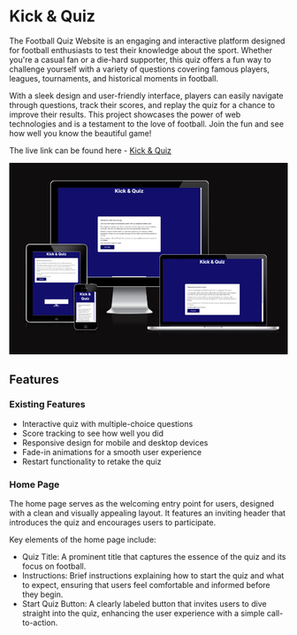 # Kick & Quiz

The Football Quiz Website is an engaging and interactive platform designed for football enthusiasts to test their knowledge about the sport. Whether you're a casual fan or a die-hard supporter, this quiz offers a fun way to challenge yourself with a variety of questions covering famous players, leagues, tournaments, and historical moments in football.

With a sleek design and user-friendly interface, players can easily navigate through questions, track their scores, and replay the quiz for a chance to improve their results. This project showcases the power of web technologies and is a testament to the love of football. Join the fun and see how well you know the beautiful game!

The live link can be found here - [Kick & Quiz](https://esteban-jr.github.io/Kick-Quiz/)

![Kick & Quiz Am I Responsive Image](./assets/images/responsive.png)
## Features

### Existing Features

- Interactive quiz with multiple-choice questions
- Score tracking to see how well you did
- Responsive design for mobile and desktop devices
- Fade-in animations for a smooth user experience
- Restart functionality to retake the quiz

### Home Page

The home page serves as the welcoming entry point for users, designed with a clean and visually appealing layout. It features an inviting header that introduces the quiz and encourages users to participate.

Key elements of the home page include:
- Quiz Title: A prominent title that captures the essence of the quiz and its focus on football.
- Instructions: Brief instructions explaining how to start the quiz and what to expect, ensuring that users feel comfortable and informed before they begin.
- Start Quiz Button: A clearly labeled button that invites users to dive straight into the quiz, enhancing the user experience with a simple call-to-action.